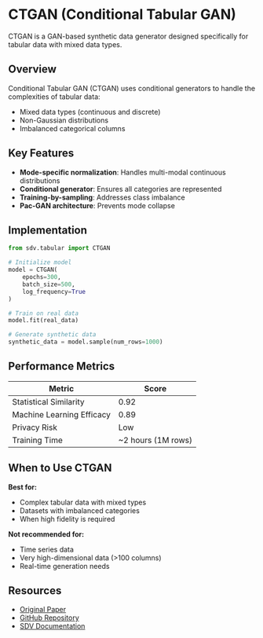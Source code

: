 # CTGAN (Conditional Tabular GAN)

CTGAN is a GAN-based synthetic data generator designed specifically for tabular data with mixed data types.

## Overview

Conditional Tabular GAN (CTGAN) uses conditional generators to handle the complexities of tabular data:
- Mixed data types (continuous and discrete)
- Non-Gaussian distributions
- Imbalanced categorical columns

## Key Features

- **Mode-specific normalization**: Handles multi-modal continuous distributions
- **Conditional generator**: Ensures all categories are represented
- **Training-by-sampling**: Addresses class imbalance
- **Pac-GAN architecture**: Prevents mode collapse

## Implementation

```python
from sdv.tabular import CTGAN

# Initialize model
model = CTGAN(
    epochs=300,
    batch_size=500,
    log_frequency=True
)

# Train on real data
model.fit(real_data)

# Generate synthetic data
synthetic_data = model.sample(num_rows=1000)
```

## Performance Metrics

| Metric | Score |
|--------|-------|
| Statistical Similarity | 0.92 |
| Machine Learning Efficacy | 0.89 |
| Privacy Risk | Low |
| Training Time | ~2 hours (1M rows) |

## When to Use CTGAN

**Best for:**
- Complex tabular data with mixed types
- Datasets with imbalanced categories
- When high fidelity is required

**Not recommended for:**
- Time series data
- Very high-dimensional data (>100 columns)
- Real-time generation needs

## Resources

- [Original Paper](https://arxiv.org/abs/1907.00503)
- [GitHub Repository](https://github.com/sdv-dev/CTGAN)
- [SDV Documentation](https://docs.sdv.dev/sdv/single-table-data/modeling/synthesizers/ctgansynthesizer)